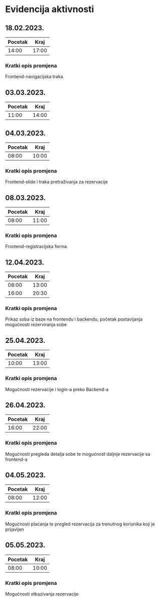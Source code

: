 # Evidencija aktivnosti
## 18.02.2023.
Pocetak | Kraj
------- | ----
14:00   | 17:00
### Kratki opis promjena
Frontend-navigacijska traka
## 03.03.2023.
Pocetak | Kraj
------- | ----
11:00  | 14:00
## 04.03.2023.
Pocetak | Kraj
------- | ----
08:00  | 10:00
### Kratki opis promjena
Frontend-slide i traka pretraživanja za rezervacije 
## 08.03.2023.
Pocetak | Kraj
------- | ----
08:00  | 11:00
### Kratki opis promjena
Frontend-registracijska forma
## 12.04.2023.
Pocetak | Kraj
------- | ----
08:00  | 13:00
16:00  |  20:30
### Kratki opis promjena
Prikaz soba iz baze na frontendu i backendu, početak postavljanja mogućnosti rezerviranja sobe
## 25.04.2023.
Pocetak | Kraj
------- | ----
10:00  | 13:00
### Kratki opis promjena
Mogućnosti rezervacije i login-a preko Backend-a
## 26.04.2023.
Pocetak | Kraj
------- | ----
16:00  | 22:00
### Kratki opis promjena
Mogućnosti pregleda detalja sobe te mogućnost daljnje rezervacije sa frontend-a
## 04.05.2023.
Pocetak | Kraj
------- | ----
08:00  | 12:00
### Kratki opis promjena
Mogućnosti plaćanja te pregled rezervacija za trenutnog korisnika koji je prijavljen
## 05.05.2023.
Pocetak | Kraj
------- | ----
08:00  | 10:00
### Kratki opis promjena
Mogućnosti otkazivanja rezervacije
